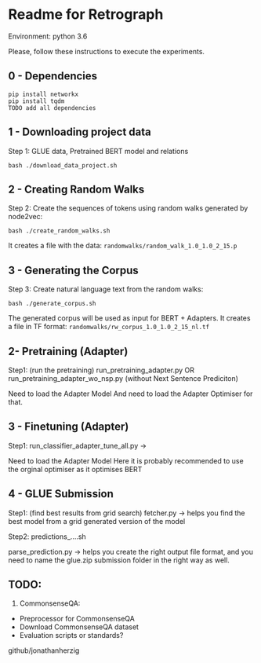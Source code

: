 # Readme for Retrograph

Environment: python 3.6

Please, follow these instructions to execute the experiments.

## 0 - Dependencies
```
pip install networkx
pip install tqdm
TODO add all dependencies
```

## 1 - Downloading project data
Step 1: GLUE data, Pretrained BERT model and relations
```
bash ./download_data_project.sh 
```

## 2 - Creating Random Walks

Step 2: Create the sequences of tokens using random walks generated by node2vec:
```
bash ./create_random_walks.sh 
```
It creates a file with the data: `randomwalks/random_walk_1.0_1.0_2_15.p`


## 3 - Generating the Corpus
Step 3: Create natural language text from the random walks:
```
bash ./generate_corpus.sh 
```
The generated corpus will be used as input for BERT + Adapters. It creates a file in TF format: `randomwalks/rw_corpus_1.0_1.0_2_15_nl.tf`


## 2- Pretraining (Adapter)

Step1: (run the pretraining)
run_pretraining_adapter.py OR
run_pretraining_adapter_wo_nsp.py (without Next Sentence Prediciton)

<!-- Comment -->
Need to load the Adapter Model
And need to load the Adapter Optimiser for that.

## 3 - Finetuning (Adapter)

Step1:
run_classifier_adapter_tune_all.py ->

<!-- Comment -->
Need to load the Adapter Model
Here it is probably recommended to use the orginal optimiser as it optimises BERT


## 4 - GLUE Submission

Step1: (find best results from grid search)
fetcher.py -> helps you find the best model from a grid generated version of the model

Step2:
predictions_....sh

parse_prediction.py -> helps you create the right output file format, and you need to name the glue.zip submission folder in the right way as well.


## TODO:
1. CommonsenseQA:
- Preprocessor for CommonsenseQA
- Download CommonsenseQA dataset
- Evaluation scripts or standards?

github/jonathanherzig



<!-- EOF -->
